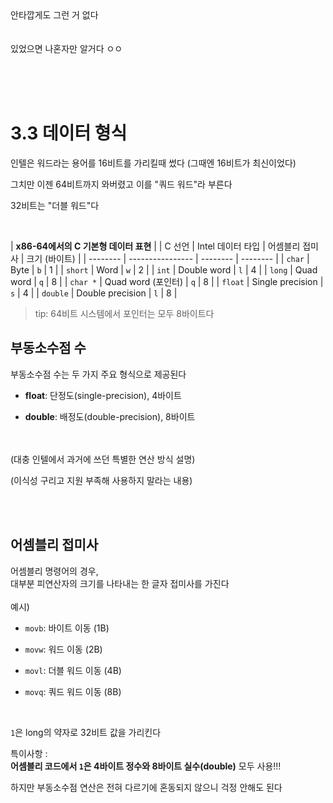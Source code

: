 
<br><br>
안타깝게도 그런 거 없다
<br><br><br>
있었으면 나혼자만 알거다 ㅇㅇ

<br><br><br>


# 3.3 데이터 형식
인텔은 워드라는 용어를 16비트를 가리킬때 썼다 (그때엔 16비트가 최신이었다)

그치만 이젠 64비트까지 와버렸고 이를 "쿼드 워드"라 부른다

32비트는 "더블 워드"다

<br>

| **x86-64에서의 C 기본형 데이터 표현** |
| C 선언     | Intel 데이터 타입     | 어셈블리 접미사 | 크기 (바이트) |
| -------- | ---------------- | -------- | -------- |
| `char`   | Byte             | `b`      | 1        |
| `short`  | Word             | `w`      | 2        |
| `int`    | Double word      | `l`      | 4        |
| `long`   | Quad word        | `q`      | 8        |
| `char *` | Quad word (포인터)  | `q`      | 8        |
| `float`  | Single precision | `s`      | 4        |
| `double` | Double precision | `l`      | 8        |
> tip: 64비트 시스템에서 포인터는 모두 8바이트다

## 부동소수점 수
부동소수점 수는 두 가지 주요 형식으로 제공된다

- **float**: 단정도(single-precision), 4바이트

- **double**: 배정도(double-precision), 8바이트

<br><br>
(대충 인텔에서 과거에 쓰던 특별한 연산 방식 설명)

(이식성 구리고 지원 부족해 사용하지 말라는 내용)

<br><br>

## 어셈블리 접미사

어셈블리 명령어의 경우,<br>
대부분 피연산자의 크기를 나타내는 한 글자 접미사를 가진다
<br><br>
예시)

- `movb`: 바이트 이동 (1B)

- `movw`: 워드 이동 (2B)

- `movl`: 더블 워드 이동 (4B)

- `movq`: 쿼드 워드 이동 (8B)

<br>

`1`은 long의 약자로 32비트 값을 가리킨다

특이사항 : <br>
**어셈블리 코드에서 `1`은 4바이트 정수와 8바이트 실수(double)** 모두 사용!!!

하지만 부동소수점 연산은 전혀 다르기에 혼동되지 않으니 걱정 안해도 된다